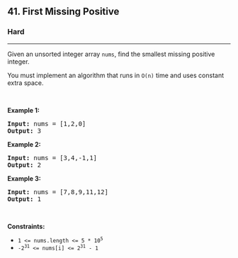 <h2>41. First Missing Positive</h2><h3>Hard</h3><hr><div><p>Given an unsorted integer array <code>nums</code>, find the smallest missing positive integer.</p>

<p>You must implement&nbsp;an algorithm that runs in <code>O(n)</code> time and uses constant extra space.</p>

<p>&nbsp;</p>
<p><strong>Example 1:</strong></p>
<pre style="position: relative;"><strong>Input:</strong> nums = [1,2,0]
<strong>Output:</strong> 3
<div class="open_grepper_editor" title="Edit &amp; Save To Grepper"></div></pre><p><strong>Example 2:</strong></p>
<pre style="position: relative;"><strong>Input:</strong> nums = [3,4,-1,1]
<strong>Output:</strong> 2
<div class="open_grepper_editor" title="Edit &amp; Save To Grepper"></div></pre><p><strong>Example 3:</strong></p>
<pre style="position: relative;"><strong>Input:</strong> nums = [7,8,9,11,12]
<strong>Output:</strong> 1
<div class="open_grepper_editor" title="Edit &amp; Save To Grepper"></div></pre>
<p>&nbsp;</p>
<p><strong>Constraints:</strong></p>

<ul>
	<li><code>1 &lt;= nums.length &lt;= 5 * 10<sup>5</sup></code></li>
	<li><code>-2<sup>31</sup> &lt;= nums[i] &lt;= 2<sup>31</sup> - 1</code></li>
</ul>
</div>